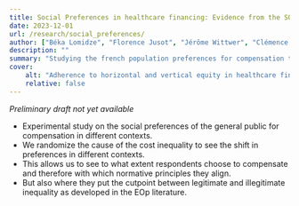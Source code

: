 ```yaml
---
title: Social Preferences in healthcare financing: Evidence from the SOPHEA survey
date: 2023-12-01
url: /research/social_preferences/
author: ["Béka Lomidze", "Florence Jusot", "Jérôme Wittwer", "Clémence Thébaut"]
description: "" 
summary: "Studying the french population preferences for compensation through healthcare in different contexts"
cover:
    alt: "Adherence to horizontal and vertical equity in healthcare financing"
    relative: false
---
```


*Preliminary draft not yet available*

- Experimental study on the social preferences of the general public for compensation in different contexts.
- We randomize the cause of the cost inequality to see the shift in preferences in different contexts.
- This allows us to see to what extent respondents choose to compensate and therefore with which normative principles they align.
- But also where they put the cutpoint between legitimate and illegitimate inequality as developed in the EOp literature.
